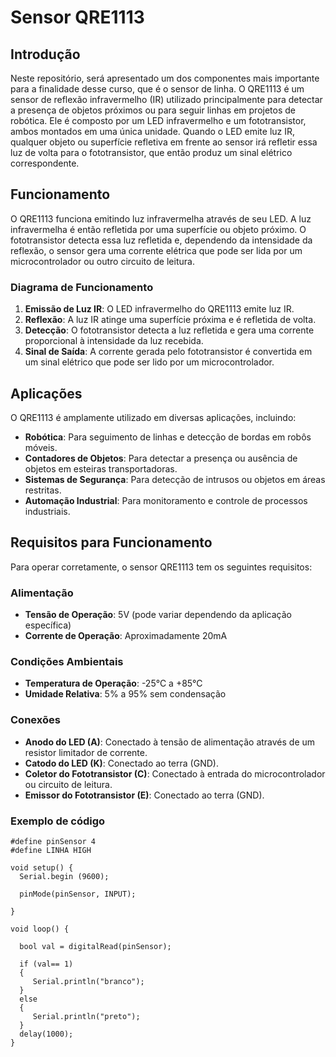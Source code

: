 # Sensor QRE1113

## Introdução

Neste repositório, será apresentado um dos componentes mais importante para a finalidade desse curso, que é o sensor de linha. O QRE1113 é um sensor de reflexão infravermelho (IR) utilizado principalmente para detectar a presença de objetos próximos ou para seguir linhas em projetos de robótica. Ele é composto por um LED infravermelho e um fototransistor, ambos montados em uma única unidade. Quando o LED emite luz IR, qualquer objeto ou superfície refletiva em frente ao sensor irá refletir essa luz de volta para o fototransistor, que então produz um sinal elétrico correspondente.

## Funcionamento

O QRE1113 funciona emitindo luz infravermelha através de seu LED. A luz infravermelha é então refletida por uma superfície ou objeto próximo. O fototransistor detecta essa luz refletida e, dependendo da intensidade da reflexão, o sensor gera uma corrente elétrica que pode ser lida por um microcontrolador ou outro circuito de leitura.

### Diagrama de Funcionamento

1. **Emissão de Luz IR**: O LED infravermelho do QRE1113 emite luz IR.
2. **Reflexão**: A luz IR atinge uma superfície próxima e é refletida de volta.
3. **Detecção**: O fototransistor detecta a luz refletida e gera uma corrente proporcional à intensidade da luz recebida.
4. **Sinal de Saída**: A corrente gerada pelo fototransistor é convertida em um sinal elétrico que pode ser lido por um microcontrolador.

## Aplicações

O QRE1113 é amplamente utilizado em diversas aplicações, incluindo:

- **Robótica**: Para seguimento de linhas e detecção de bordas em robôs móveis.
- **Contadores de Objetos**: Para detectar a presença ou ausência de objetos em esteiras transportadoras.
- **Sistemas de Segurança**: Para detecção de intrusos ou objetos em áreas restritas.
- **Automação Industrial**: Para monitoramento e controle de processos industriais.

## Requisitos para Funcionamento

Para operar corretamente, o sensor QRE1113 tem os seguintes requisitos:

### Alimentação

- **Tensão de Operação**: 5V (pode variar dependendo da aplicação específica)
- **Corrente de Operação**: Aproximadamente 20mA

### Condições Ambientais

- **Temperatura de Operação**: -25°C a +85°C
- **Umidade Relativa**: 5% a 95% sem condensação

### Conexões

- **Anodo do LED (A)**: Conectado à tensão de alimentação através de um resistor limitador de corrente.
- **Catodo do LED (K)**: Conectado ao terra (GND).
- **Coletor do Fototransistor (C)**: Conectado à entrada do microcontrolador ou circuito de leitura.
- **Emissor do Fototransistor (E)**: Conectado ao terra (GND).


### Exemplo de código 
```
#define pinSensor 4
#define LINHA HIGH

void setup() {
  Serial.begin (9600);

  pinMode(pinSensor, INPUT);

}

void loop() {

  bool val = digitalRead(pinSensor);

  if (val== 1)
  {
     Serial.println("branco");
  } 
  else 
  {
     Serial.println("preto");
  }
  delay(1000);
}
```



